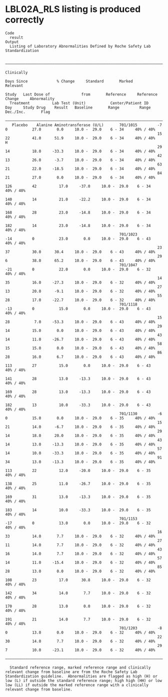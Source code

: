 # LBL02A_RLS listing is produced correctly

    Code
      result
    Output
      Listing of Laboratory Abnormalities Defined by Roche Safety Lab Standardization
      
      ————————————————————————————————————————————————————————————————————————————————————————————————————————————————————————————————————————————————————————————————
                                                                                                                                              Clinically              
                                                                                Days Since             % Change     Standard       Marked      Relevant               
                                                                       Study   Last Dose of              from       Reference     Reference     Change     Abnormality
      Treatment          Lab Test (Unit)           Center/Patient ID    Day     Study Drug    Result   Baseline       Range         Range     Dec./Inc.       Flag    
      ————————————————————————————————————————————————————————————————————————————————————————————————————————————————————————————————————————————————————————————————
       Placebo    Alanine Aminotransferase (U/L)       701/1015         -7          0           27.0       0.0     10.0 -  29.0    6 - 34     40% / 40%               
                                                                        15          22          41.0      51.9     10.0 -  29.0    6 - 34     40% / 40%         H     
                                                                        29          14          18.0     -33.3     10.0 -  29.0    6 - 34     40% / 40%               
                                                                        42          13          26.0      -3.7     10.0 -  29.0    6 - 34     40% / 40%               
                                                                        63          21          22.0     -18.5     10.0 -  29.0    6 - 34     40% / 40%               
                                                                        84          21          27.0       0.0     10.0 -  29.0    6 - 34     40% / 40%               
                                                                        126         42          17.0     -37.0     10.0 -  29.0    6 - 34     40% / 40%               
                                                                        140         14          21.0     -22.2     10.0 -  29.0    6 - 34     40% / 40%               
                                                                        168         28          23.0     -14.8     10.0 -  29.0    6 - 34     40% / 40%               
                                                                        182         14          23.0     -14.8     10.0 -  29.0    6 - 34     40% / 40%               
                                                       701/1023         -14         0           23.0       0.0     10.0 -  29.0    6 - 43     40% / 40%               
                                                                        23          37          30.0      30.4     10.0 -  29.0    6 - 43     40% / 40%               
                                                                        29          6           38.0      65.2     10.0 -  29.0    6 - 43     40% / 40%               
                                                       701/1047         -21         0           22.0       0.0     10.0 -  29.0    6 - 32     40% / 40%               
                                                                        14          35          16.0     -27.3     10.0 -  29.0    6 - 32     40% / 40%               
                                                                        27          13          20.0      -9.1     10.0 -  29.0    6 - 32     40% / 40%               
                                                                        55          28          17.0     -22.7     10.0 -  29.0    6 - 32     40% / 40%               
                                                       701/1118         -13         0           15.0       0.0     10.0 -  29.0    6 - 43     40% / 40%               
                                                                        15          28           7.0     -53.3     10.0 -  29.0    6 - 43     40% / 40%               
                                                                        29          14          15.0       0.0     10.0 -  29.0    6 - 43     40% / 40%               
                                                                        43          14          11.0     -26.7     10.0 -  29.0    6 - 43     40% / 40%               
                                                                        58          15          15.0       0.0     10.0 -  29.0    6 - 43     40% / 40%               
                                                                        86          28          16.0       6.7     10.0 -  29.0    6 - 43     40% / 40%               
                                                                        113         27          15.0       0.0     10.0 -  29.0    6 - 43     40% / 40%               
                                                                        141         28          13.0     -13.3     10.0 -  29.0    6 - 43     40% / 40%               
                                                                        169         28          13.0     -13.3     10.0 -  29.0    6 - 43     40% / 40%               
                                                                        182         13          10.0     -33.3     10.0 -  29.0    6 - 43     40% / 40%               
                                                       701/1130         -6          0           15.0       0.0     10.0 -  29.0    6 - 35     40% / 40%               
                                                                        15          21          14.0      -6.7     10.0 -  29.0    6 - 35     40% / 40%               
                                                                        29          14          18.0      20.0     10.0 -  29.0    6 - 35     40% / 40%               
                                                                        43          14          13.0     -13.3     10.0 -  29.0    6 - 35     40% / 40%               
                                                                        57          14          10.0     -33.3     10.0 -  29.0    6 - 35     40% / 40%               
                                                                        91          34          13.0     -13.3     10.0 -  29.0    6 - 35     40% / 40%               
                                                                        113         22          12.0     -20.0     10.0 -  29.0    6 - 35     40% / 40%               
                                                                        138         25          11.0     -26.7     10.0 -  29.0    6 - 35     40% / 40%               
                                                                        169         31          13.0     -13.3     10.0 -  29.0    6 - 35     40% / 40%               
                                                                        183         14          10.0     -33.3     10.0 -  29.0    6 - 35     40% / 40%               
                                                       701/1153         -17         0           13.0       0.0     10.0 -  29.0    6 - 32     40% / 40%               
                                                                        16          33          14.0       7.7     10.0 -  29.0    6 - 32     40% / 40%               
                                                                        27          11          14.0       7.7     10.0 -  29.0    6 - 32     40% / 40%               
                                                                        43          16          14.0       7.7     10.0 -  29.0    6 - 32     40% / 40%               
                                                                        57          14          11.0     -15.4     10.0 -  29.0    6 - 32     40% / 40%               
                                                                        85          28          13.0       0.0     10.0 -  29.0    6 - 32     40% / 40%               
                                                                        108         23          17.0      30.8     10.0 -  29.0    6 - 32     40% / 40%               
                                                                        142         34          14.0       7.7     10.0 -  29.0    6 - 32     40% / 40%               
                                                                        170         28          13.0       0.0     10.0 -  29.0    6 - 32     40% / 40%               
                                                                        191         21          14.0       7.7     10.0 -  29.0    6 - 32     40% / 40%               
                                                       701/1203         -8          0           13.0       0.0     10.0 -  29.0    6 - 32     40% / 40%               
                                                                        22          30          14.0       7.7     10.0 -  29.0    6 - 32     40% / 40%               
                                                                        29          7           10.0     -23.1     10.0 -  29.0    6 - 32     40% / 40%               
      ————————————————————————————————————————————————————————————————————————————————————————————————————————————————————————————————————————————————————————————————
      
      Standard reference range, marked reference range and clinically relevant change from baseline are from the Roche Safety Lab Standardization guideline.  Abnormalities are flagged as high (H) or low (L) if outside the standard reference range; high high (HH) or low low (LL) if outside the marked reference range with a clinically relevant change from baseline.


